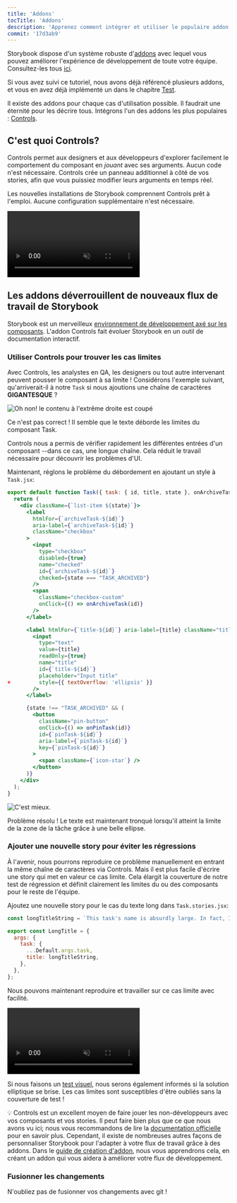 ```yaml
---
title: 'Addons'
tocTitle: 'Addons'
description: 'Apprenez comment intégrer et utiliser le populaire addon Controls'
commit: '17d3ab9'
---
```


Storybook dispose d'un système robuste d'[addons](https://storybook.js.org/docs/react/configure/storybook-addons) avec lequel vous pouvez améliorer l'expérience de développement de toute votre équipe. Consultez-les tous [ici](https://storybook.js.org/integrations).

Si vous avez suivi ce tutoriel, nous avons déjà référencé plusieurs addons, et vous en avez déjà implémenté un dans le chapitre [Test](/intro-to-storybook/react/fr/test/).

Il existe des addons pour chaque cas d'utilisation possible. Il faudrait une éternité pour les décrire tous. Intégrons l'un des addons les plus populaires : [Controls](https://storybook.js.org/docs/react/essentials/controls).

## C'est quoi Controls?

Controls permet aux designers et aux développeurs d'explorer facilement le comportement du composant en _jouant_ avec ses arguments. Aucun code n'est nécessaire. Controls crée un panneau additionnel à côté de vos stories, afin que vous puissiez modifier leurs arguments en temps réel.

Les nouvelles installations de Storybook comprennent Controls prêt à l'emploi. Aucune configuration supplémentaire n'est nécessaire.

<video autoPlay muted playsInline loop>
  <source
    src="/intro-to-storybook/controls-in-action-7-0.mp4"
    type="video/mp4"
  />
</video>

## Les addons déverrouillent de nouveaux flux de travail de Storybook

Storybook est un merveilleux [environnement de développement axé sur les composants](https://www.componentdriven.org/). L'addon Controls fait évoluer Storybook en un outil de documentation interactif.

### Utiliser Controls pour trouver les cas limites

Avec Controls, les analystes en QA, les designers ou tout autre intervenant peuvent pousser le composant à sa limite ! Considérons l'exemple suivant, qu'arriverait-il à notre `Task` si nous ajoutions une chaîne de caractères **GIGANTESQUE** ?

![Oh non! le contenu à l'extrême droite est coupé](/intro-to-storybook/task-edge-case-7-0.png)

Ce n'est pas correct ! Il semble que le texte déborde les limites du composant Task.

Controls nous a permis de vérifier rapidement les différentes entrées d'un composant --dans ce cas, une longue chaîne. Cela réduit le travail nécessaire pour découvrir les problèmes d'UI.

Maintenant, réglons le problème du débordement en ajoutant un style à `Task.jsx`:

```diff:title=src/components/Task.jsx
export default function Task({ task: { id, title, state }, onArchiveTask, onPinTask }) {
  return (
    <div className={`list-item ${state}`}>
      <label
        htmlFor={`archiveTask-${id}`}
        aria-label={`archiveTask-${id}`}
        className="checkbox"
      >
        <input
          type="checkbox"
          disabled={true}
          name="checked"
          id={`archiveTask-${id}`}
          checked={state === "TASK_ARCHIVED"}
        />
        <span
          className="checkbox-custom"
          onClick={() => onArchiveTask(id)}
        />
      </label>

      <label htmlFor={`title-${id}`} aria-label={title} className="title">
        <input
          type="text"
          value={title}
          readOnly={true}
          name="title"
          id={`title-${id}`}
          placeholder="Input title"
+         style={{ textOverflow: 'ellipsis' }}
        />
      </label>

      {state !== "TASK_ARCHIVED" && (
        <button
          className="pin-button"
          onClick={() => onPinTask(id)}
          id={`pinTask-${id}`}
          aria-label={`pinTask-${id}`}
          key={`pinTask-${id}`}
        >
          <span className={`icon-star`} />
        </button>
      )}
    </div>
  );
}
```

![C'est mieux.](/intro-to-storybook/edge-case-solved-with-controls-7-0.png)

Problème résolu ! Le texte est maintenant tronqué lorsqu'il atteint la limite de la zone de la tâche grâce à une belle ellipse.

### Ajouter une nouvelle story pour éviter les régressions

À l'avenir, nous pourrons reproduire ce problème manuellement en entrant la même chaîne de caractères via Controls. Mais il est plus facile d'écrire une story qui met en valeur ce cas limite. Cela élargit la couverture de notre test de régression et définit clairement les limites du ou des composants pour le reste de l'équipe.

Ajoutez une nouvelle story pour le cas du texte long dans `Task.stories.jsx`:

```js:title=src/components/Task.stories.jsx
const longTitleString = `This task's name is absurdly large. In fact, I think if I keep going I might end up with content overflow. What will happen? The star that represents a pinned task could have text overlapping. The text could cut-off abruptly when it reaches the star. I hope not!`;

export const LongTitle = {
  args: {
    task: {
      ...Default.args.task,
      title: longTitleString,
    },
  },
};
```

Nous pouvons maintenant reproduire et travailler sur ce cas limite avec facilité.

<video autoPlay muted playsInline loop>
  <source
    src="/intro-to-storybook/task-stories-long-title-7-0.mp4"
    type="video/mp4"
  />
</video>

Si nous faisons un [test visuel](/intro-to-storybook/react/fr/test/), nous serons également informés si la solution elliptique se brise. Les cas limites sont susceptibles d'être oubliés sans la couverture de test !

<div class="aside">

💡 Controls est un excellent moyen de faire jouer les non-développeurs avec vos composants et vos stories. Il peut faire bien plus que ce que nous avons vu ici; nous vous recommandons de lire la [documentation officielle](https://storybook.js.org/docs/essentials/controls) pour en savoir plus. Cependant, il existe de nombreuses autres façons de personnaliser Storybook pour l'adapter à votre flux de travail grâce à des addons. Dans le [guide de création d'addon](https://storybook.js.org/docs/addons/writing-addons), nous vous apprendrons cela, en créant un addon qui vous aidera à améliorer votre flux de développement.

</div>

### Fusionner les changements

N'oubliez pas de fusionner vos changements avec git !
